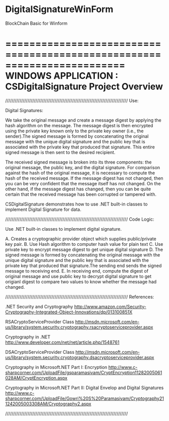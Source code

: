 # DigitalSignatureWinForm
BlockChain Basic for Winform


========================================================================
    WINDOWS APPLICATION : CSDigitalSignature Project Overview
========================================================================

/////////////////////////////////////////////////////////////////////////////
Use:

Digital Signatures:

We take the original message and create a message digest by applying the hash
algorithm on the message. The message digest is then encrypted using the 
private key known only to the private key owner (i.e., the sender).The signed
message is formed by concatenating the original message with the unique 
digital signature and the public key that is associated with the private key 
that produced that signature. This entire signed message is then sent to the 
desired recipient.

The received signed message is broken into its three components: the original
message, the public key, and the digital signature. For comparison against 
the hash of the original message, it is necessary to compute the hash of the 
received message. If the message digest has not changed, then you can be very
confident that the message itself has not changed. On the other hand, if the
message digest has changed, then you can be quite certain that the received 
message has been corrupted or tampered with.

CSDigitalSignature demonstrates how to use .NET built-in classes to implement 
Digital Signature for data.


/////////////////////////////////////////////////////////////////////////////
Code Logic:

Use .NET built-in classes to implement digital signature. 

A. Creates a cryptographic provider object which supplies public/private
   key pair.
B. Use Hash algorithm to computer hash value for plain text
C. Use private key to encrypt message digest to get unique digital signature
D. The signed message is formed by concatenating the original message with the
   unique digital signature and the public key that is associated with the 
   private key that produced that signature.The sending end sends the signed
   message to receiving end. 
E. In receiving end, compute the digest of original message and use public 
   key to decrypt digital signature to get origianl digest to compare two
   values to know whether the message had changed.   


/////////////////////////////////////////////////////////////////////////////
References:

.NET Security and Cryptography 
http://www.amazon.com/Security-Cryptography-Integrated-Object-Innovations/dp/013100851X

RSACryptoServiceProvider Class
http://msdn.microsoft.com/en-us/library/system.security.cryptography.rsacryptoserviceprovider.aspx

Cryptography in .NET
http://www.developer.com/net/net/article.php/1548761

DSACryptoServiceProvider Class
http://msdn.microsoft.com/en-us/library/system.security.cryptography.dsacryptoserviceprovider.aspx

Cryptography in Microsoft.NET Part I: Encryption
http://www.c-sharpcorner.com/UploadFile/gsparamasivam/CryptEncryption11282005061028AM/CryptEncryption.aspx

Cryptography in Microsoft.NET Part II: Digital Envelop and Digital Signatures
http://www.c-sharpcorner.com/UploadFile/Gowri%20S%20Paramasivam/Cryptography211242005003308AM/Cryptography2.aspx


/////////////////////////////////////////////////////////////////////////////

